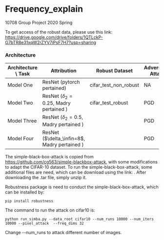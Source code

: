 # Frequency_explain
10708 Group Project 2020 Spring

To get access of the robust data, please use this link: https://drive.google.com/drive/folders/1QTLckP-G7bTR8e31xqW2rZYV7iPsF7H7?usp=sharing



### Architecture

| Architecture \ Task | Attribution                                  | Robust Dataset | Adversarial Attack |
| ------------------- | -------------------------------------------- | -------------- | ------------------ |
| Model One           | ResNet (pytorch pertained)                   |  cifar_test_non_robust              |   NA                 |
| Model Two           | ResNet ($\delta_2=0.25$, Madry pertained )   |  cifar_test_robust              |       PGD             |
| Model Three         | ResNet ($\delta_2=0.5$, Madry pertained )    |                |          PGD          |
| Model Four          | ResNet ($\delta_\infin=8$, Madry pertained ) |                |          PGD          |


The simple-black-box-attack is copied from https://github.com/cg563/simple-blackbox-attack, with some modifications to adapt the CIFAR-10 dataset.
To run the simple-black-box-attack, some additional files are need, which can be download using the link: . After downloading the .tar file, simply unzip it.

Robustness package is need to conduct the simple-black-box-attack, which can be installed by:

`pip install robustness`

The command to run the attack on cifar10 is:

`python run_simba.py --data_root cifar10 --num_runs 10000 --num_iters 10000 --pixel_attack  --freq_dims 32`

Change --num_runs to attack different number of images.
